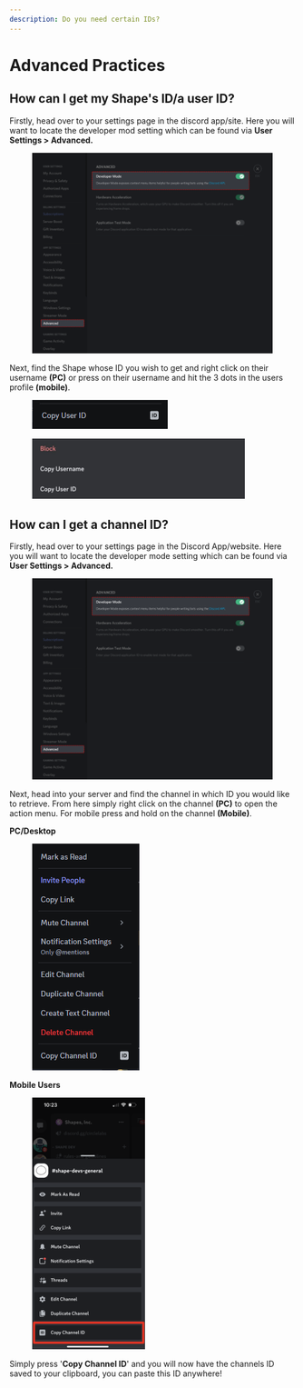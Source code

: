 ```yaml
---
description: Do you need certain IDs?
---
```


# Advanced Practices

## How can I get my Shape's ID/a user ID?

Firstly, head over to your settings page in the discord app/site. Here you will want to locate the developer mod setting which can be found via **User Settings > Advanced.**

<figure><img src="../.gitbook/assets/image (2).png" alt=""><figcaption></figcaption></figure>

Next, find the Shape whose ID you wish to get and right click on their username **(PC)** or press on their username and hit the 3 dots in the users profile **(mobile)**.

<figure><img src="../.gitbook/assets/image (3).png" alt=""><figcaption></figcaption></figure>

<figure><img src="../.gitbook/assets/image (5).png" alt="" width="375"><figcaption></figcaption></figure>

## How can I get a channel ID?

Firstly, head over to your settings page in the Discord App/website. Here you will want to locate the developer mode setting which can be found via **User Settings > Advanced.**

<figure><img src="../.gitbook/assets/image.png" alt=""><figcaption></figcaption></figure>

Next, head into your server and find the channel in which ID you would like to retrieve. From here simply right click on the channel **(PC)** to open the action menu. For mobile press and hold on the channel **(Mobile)**.

**PC/Desktop**

<div align="left">

<figure><img src="../.gitbook/assets/image (1).png" alt=""><figcaption></figcaption></figure>

</div>

**Mobile Users**

<div align="left">

<figure><img src="../.gitbook/assets/Screenshot 2023-12-01 at 10.26.01 PM.png" alt="" width="199"><figcaption></figcaption></figure>

</div>

Simply press '**Copy Channel ID**' and you will now have the channels ID saved to your clipboard, you can paste this ID anywhere!
